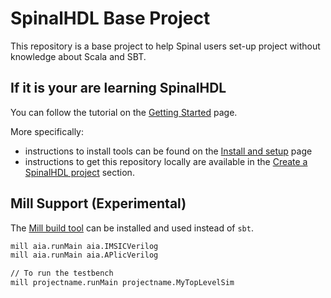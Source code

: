 # SpinalHDL Base Project

This repository is a base project to help Spinal users set-up project without knowledge about Scala and SBT.


## If it is your are learning SpinalHDL

You can follow the tutorial on the [Getting Started](https://spinalhdl.github.io/SpinalDoc-RTD/master/SpinalHDL/Getting%20Started/index.html) page.

More specifically:

* instructions to install tools can be found on the [Install and setup](https://spinalhdl.github.io/SpinalDoc-RTD/master/SpinalHDL/Getting%20Started/Install%20and%20setup.html#install-and-setup) page
* instructions to get this repository locally are available in the [Create a SpinalHDL project](https://spinalhdl.github.io/SpinalDoc-RTD/master/SpinalHDL/Getting%20Started/Install%20and%20setup.html#create-a-spinalhdl-project) section.

## Mill Support (Experimental)

The [Mill build tool](https://com-lihaoyi.github.io/mill) can be installed and used instead of `sbt`.

```sh
mill aia.runMain aia.IMSICVerilog
mill aia.runMain aia.APlicVerilog

// To run the testbench
mill projectname.runMain projectname.MyTopLevelSim
```
